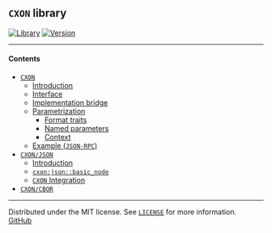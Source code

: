 ## `CXON` library

[![Library][img-lib]](https://github.com/oknenavin/cxon)
[![Version][img-ver]](https://github.com/oknenavin/cxon/releases)  


--------------------------------------------------------------------------------

#### Contents
  - [`CXON`](../src/cxon/README.md)
    - [Introduction](../src/cxon/README.md#introduction)
    - [Interface](../src/cxon/README.md#interface)
    - [Implementation bridge](../src/cxon/README.md#implementation-bridge)
    - [Parametrization](../src/cxon/README.md#parametrization)
      - [Format traits](../src/cxon/README.md#format-traits)
      - [Named parameters](../src/cxon/README.md#named-parameters)
      - [Context](../src/cxon/README.md#context)
    - [Example (`JSON-RPC`)](../src/cxon/README.md#example-json-rpc)
  - [`CXON/JSON`](../src/cxon/lang/json/README.md)
    - [Introduction](../src/cxon/lang/json/node/README.md#introduction)
    - [`cxon:json::basic_node`](../src/cxon/lang/json/node/README.md#basic_node)
    - [`CXON` Integration](../src/cxon/lang/json/node/README.md#cxon-integration)
  - [`CXON/CBOR`](../src/cxon/lang/cbor/README.md)


--------------------------------------------------------------------------------

Distributed under the MIT license. See [`LICENSE`](../LICENSE) for more information.  
[GitHub](https://github.com/oknenavin/cxon)  


<!-- links -->
[img-lib]: https://img.shields.io/badge/lib-CXON-608060.svg?style=plastic
[img-ver]: https://img.shields.io/github/release/oknenavin/cxon.svg?style=plastic&color=608060
